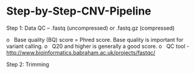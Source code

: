 # Step-by-Step-CNV-Pipeline

Step 1: Data QC – .fastq (uncompressed) or .fastq.gz (compressed)

o   Base quality (BQ) score = Phred score. Base quality is important for variant calling.
o   Q20 and higher is generally a good score.
o   QC tool - http://www.bioinformatics.babraham.ac.uk/projects/fastqc/


Step 2: Trimming 


